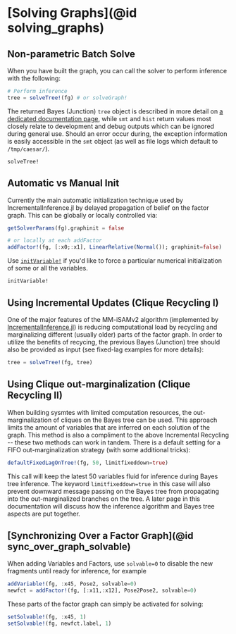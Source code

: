 # [Solving Graphs](@id solving_graphs)
## Non-parametric Batch Solve

When you have built the graph, you can call the solver to perform inference with the following:

```julia
# Perform inference
tree = solveTree!(fg) # or solveGraph!
```

The returned Bayes (Junction) `tree` object is described in more detail on [a dedicated documentation page](https://juliarobotics.org/Caesar.jl/latest/principles/bayestreePrinciples/), while `smt` and `hist` return values most closely relate to development and debug outputs which can be ignored during general use.  Should an error occur during, the exception information is easily accessible in the `smt` object (as well as file logs which default to `/tmp/caesar/`).

```@docs
solveTree!
```

## Automatic vs Manual Init

Currently the main automatic initialization technique used by IncrementalInference.jl by delayed propagation of belief on the factor graph.  This can be globally or locally controlled via:
```julia
getSolverParams(fg).graphinit = false

# or locally at each addFactor
addFactor!(fg, [:x0;:x1], LinearRelative(Normal()); graphinit=false)
```

Use [`initVariable!`](@ref) if you'd like to force a particular numerical initialization of some or all the variables.
```@docs
initVariable!
```

## Using Incremental Updates (Clique Recycling I)

One of the major features of the MM-iSAMv2 algorithm (implemented by [IncrementalInference.jl](http://www.github.com/JuliaRobotics/IncrementalInference.jl)) is reducing computational load by recycling and marginalizing different (usually older) parts of the factor graph.  In order to utilize the benefits of recycing, the previous Bayes (Junction) tree should also be provided as input (see fixed-lag examples for more details):
```julia
tree = solveTree!(fg, tree)
```

## Using Clique out-marginalization (Clique Recycling II)

When building sysmtes with limited computation resources, the out-marginalization of cliques on the Bayes tree can be used.  This approach limits the amount of variables that are inferred on each solution of the graph.  This method is also a compliment to the above Incremental Recycling -- these two methods can work in tandem.  There is a default setting for a FIFO out-marginalization strategy (with some additional tricks):
```julia
defaultFixedLagOnTree!(fg, 50, limitfixeddown=true)
```

This call will keep the latest 50 variables fluid for inference during Bayes tree inference.  The keyword `limitfixeddown=true` in this case will also prevent downward message passing on the Bayes tree from propagating into the out-marginalized branches on the tree.  A later page in this documentation will discuss how the inference algorithm and Bayes tree aspects are put together.

## [Synchronizing Over a Factor Graph](@id sync_over_graph_solvable)

When adding Variables and Factors, use `solvable=0` to disable the new fragments until ready for inference, for example
```julia
addVariable!(fg, :x45, Pose2, solvable=0)
newfct = addFactor!(fg, [:x11,:x12], Pose2Pose2, solvable=0)
```

These parts of the factor graph can simply be activated for solving:
```julia
setSolvable!(fg, :x45, 1)
setSolvable!(fg, newfct.label, 1)
```